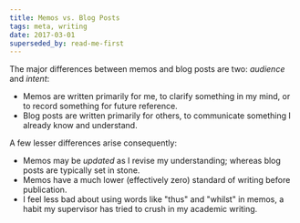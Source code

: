 ```yaml
---
title: Memos vs. Blog Posts
tags: meta, writing
date: 2017-03-01
superseded_by: read-me-first
---
```


The major differences between memos and blog posts are two: *audience* and *intent*:

- Memos are written primarily for me, to clarify something in my mind, or to record something for
  future reference.
- Blog posts are written primarily for others, to communicate something I already know and
  understand.

A few lesser differences arise consequently:

- Memos may be *updated* as I revise my understanding; whereas blog posts are typically set in
  stone.
- Memos have a much lower (effectively zero) standard of writing before publication.
- I feel less bad about using words like "thus" and "whilst" in memos, a habit my supervisor has
  tried to crush in my academic writing.
